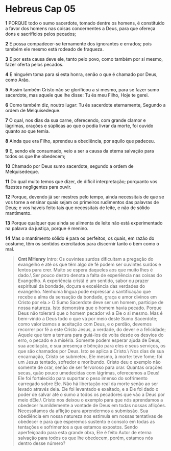 # Hebreus Cap 05

**1** 	PORQUE todo o sumo sacerdote, tomado dentre os homens, é constituído a favor dos homens nas coisas concernentes a Deus, para que ofereça dons e sacrifícios pelos pecados;

**2** 	E possa compadecer-se ternamente dos ignorantes e errados; pois também ele mesmo está rodeado de fraqueza.

**3** 	E por esta causa deve ele, tanto pelo povo, como também por si mesmo, fazer oferta pelos pecados.

**4** 	E ninguém toma para si esta honra, senão o que é chamado por Deus, como Arão.

**5** 	Assim também Cristo não se glorificou a si mesmo, para se fazer sumo sacerdote, mas aquele que lhe disse: Tu és meu Filho, Hoje te gerei.

**6** 	Como também diz, noutro lugar: Tu és sacerdote eternamente, Segundo a ordem de Melquisedeque.

**7** 	O qual, nos dias da sua carne, oferecendo, com grande clamor e lágrimas, orações e súplicas ao que o podia livrar da morte, foi ouvido quanto ao que temia.

**8** 	Ainda que era Filho, aprendeu a obediência, por aquilo que padeceu.

**9** 	E, sendo ele consumado, veio a ser a causa da eterna salvação para todos os que lhe obedecem;

**10** 	Chamado por Deus sumo sacerdote, segundo a ordem de Melquisedeque.

**11** 	Do qual muito temos que dizer, de difícil interpretação; porquanto vos fizestes negligentes para ouvir.

**12** 	Porque, devendo já ser mestres pelo tempo, ainda necessitais de que se vos torne a ensinar quais sejam os primeiros rudimentos das palavras de Deus; e vos haveis feito tais que necessitais de leite, e não de sólido mantimento.

**13** 	Porque qualquer que ainda se alimenta de leite não está experimentado na palavra da justiça, porque é menino.

**14** 	Mas o mantimento sólido é para os perfeitos, os quais, em razão do costume, têm os sentidos exercitados para discernir tanto o bem como o mal.


> **Cmt MHenry** Intro: Os ouvintes surdos dificultam a pregação do evangelho e até os que têm algo de fé podem ser ouvintes surdos e lentos para crer. Muito se espera daqueles aos que muito lhes é dado.\ Ser pouco destro denota a falta de experiência nas coisas do Evangelho. A experiência cristã é um sentido, sabor ou prazer espiritual da bondade, doçura e excelência das verdades do evangelho. Nenhuma língua pode expressar a santificação que recebe a alma da sensação da bondade, graça e amor divinos em Cristo por ela.> O Sumo Sacerdote deve ser um homem, participe de nossa natureza. Isto demonstra que o homem havia pecado. Porque Deus não tolerará que o homem pecador vá a Ele o si mesmo. Mas é bem-vindo a Deus todo o que vá por meio deste Sumo Sacerdote; como valorizamos a aceitação com Deus, e o perdão, devemos recorrer por fé a este Cristo Jesus, a verdade, do dever e a felicidade; Aquele que tem a ternura para guiá-los de volta desde os desvios do erro, o pecado e a miséria. Somente podem esperar ajuda de Deus, sua aceitação, e sua presença e bênção para eles e seus serviços, os que são chamados por Deus. Isto se aplica a Cristo.\ Nos dias de sua encarnação, Cristo se submeteu, Ele mesmo, à morte: teve fome; foi um Jesus tentado, sofredor e moribundo. Cristo deu o exemplo não somente de orar, senão de ser fervoroso para orar. Quantas orações secas, quão pouco umedecidas com lágrimas, oferecemos a Deus! Ele foi fortalecido para suportar o peso imenso do sofrimento carregado sobre Ele. Não há libertação real da morte senão ao ser levado através dela. Ele foi levantado e exaltado, e a Ele foi dado o poder de salvar até o sumo a todos os pecadores que vão a Deus por meio dEle.\ Cristo nos deixou o exemplo para que nós aprendamos a obedecer humildemente a vontade de Deus em todas nossas aflições. Necessitamos da aflição para aprendermos a submissão. Sua obediência em nossa natureza nos estimula em nossas tentativas de obedecer e para que esperemos sustento e consolo em todas as tentações e sofrimentos a que estamos expostos. Sendo aperfeiçoado para esta grande obra, Ele é feito Autor de eterna salvação para todos os que lhe obedecem, porém, estamos nós dentro desse número?